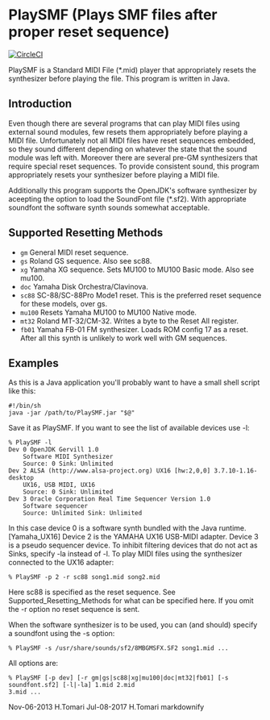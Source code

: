 # PlaySMF (Plays SMF files after proper reset sequence)

[![CircleCI](https://circleci.com/gh/tomari/PlaySMF.svg?style=svg)](https://circleci.com/gh/tomari/PlaySMF)

PlaySMF is a Standard MIDI File (*.mid) player that appropriately resets the
synthesizer before playing the file. This program is written in Java.

## Introduction

Even though there are several programs that can play MIDI files using external
sound modules, few resets them appropriately before playing a MIDI file.
Unfortunately not all MIDI files have reset sequences embedded, so they sound
different depending on whatever the state that the sound module was left with.
Moreover there are several pre-GM synthesizers that require special reset
sequences. To provide consistent sound, this program appropriately resets your
synthesizer before playing a MIDI file.

Additionally this program supports the OpenJDK's software synthesizer by
aceepting the option to load the SoundFont file (*.sf2). With appropriate
soundfont the software synth sounds somewhat acceptable.

## Supported Resetting Methods
  
* `gm` General MIDI reset sequence.
* `gs` Roland GS sequence. Also see sc88.
* `xg` Yamaha XG sequence. Sets MU100 to MU100 Basic mode. Also see mu100.
* `doc` Yamaha Disk Orchestra/Clavinova.
* `sc88` SC-88/SC-88Pro Mode1 reset. This is the preferred reset sequence for these models, over gs.
* `mu100` Resets Yamaha MU100 to MU100 Native mode.
* `mt32` Roland MT-32/CM-32. Writes a byte to the Reset All register.
* `fb01` Yamaha FB-01 FM synthesizer. Loads ROM config 17 as a reset. After all this synth is unlikely to work well with GM sequences.

## Examples

As this is a Java application you'll probably want to have a small shell script
like this:

```
#!/bin/sh
java -jar /path/to/PlaySMF.jar "$@"
```

Save it as PlaySMF.
If you want to see the list of available devices use -l:

```
% PlaySMF -l
Dev 0 OpenJDK Gervill 1.0
    Software MIDI Synthesizer
    Source: 0 Sink: Unlimited
Dev 2 ALSA (http://www.alsa-project.org) UX16 [hw:2,0,0] 3.7.10-1.16-desktop
    UX16, USB MIDI, UX16
    Source: 0 Sink: Unlimited
Dev 3 Oracle Corporation Real Time Sequencer Version 1.0
    Software sequencer
    Source: Unlimited Sink: Unlimited
```

In this case device 0 is a software synth bundled with the Java runtime.
[Yamaha_UX16] Device 2 is the YAMAHA UX16 USB-MIDI adapter. Device 3 is a
pseudo sequencer device. To inhibit filtering devices that do not act as Sinks,
specify -la instead of -l.
To play MIDI files using the synthesizer connected to the UX16 adapter:

```
% PlaySMF -p 2 -r sc88 song1.mid song2.mid
```

Here sc88 is specified as the reset sequence. See Supported_Resetting_Methods
for what can be specified here. If you omit the -r option no reset sequence is
sent.

When the software synthesizer is to be used, you can (and should) specify a 
soundfont using the -s option:

```
% PlaySMF -s /usr/share/sounds/sf2/8MBGMSFX.SF2 song1.mid ...
```

All options are:

```
% PlaySMF [-p dev] [-r gm|gs|sc88|xg|mu100|doc|mt32|fb01] [-s soundfont.sf2] [-l|-la] 1.mid 2.mid
3.mid ...
```

Nov-06-2013 H.Tomari
Jul-08-2017 H.Tomari markdownify

